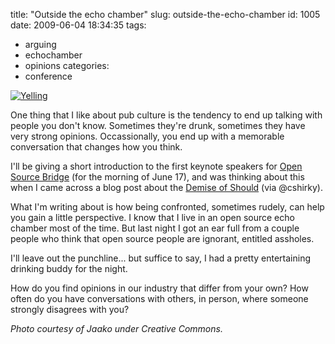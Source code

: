title: "Outside the echo chamber"
slug: outside-the-echo-chamber
id: 1005
date: 2009-06-04 18:34:35
tags: 
- arguing
- echochamber
- opinions
categories: 
- conference

[![](http://farm1.static.flickr.com/56/189282339_0a2f83b9fa_m_d.jpg "Yelling")](http://farm1.static.flickr.com/56/189282339_0a2f83b9fa_m_d.jpg)

One thing that I like about pub culture is the tendency to end up talking with people you don't know. Sometimes they're drunk, sometimes they have very strong opinions. Occassionally, you end up with a memorable conversation that changes how you think.

I'll be giving a short introduction to the first keynote speakers for [Open Source Bridge](http://opensourcebridge.org/) (for the morning of June 17), and was thinking about this when I came across a blog post about the [Demise of Should](http://nogoodreason.typepad.co.uk/no_good_reason/2009/06/the-demise-of-should.html) (via @cshirky).

What I'm writing about is how being confronted, sometimes rudely, can help you gain a little perspective. I know that I live in an open source echo chamber most of the time. But last night I got an ear full from a couple people who think that open source people are ignorant, entitled assholes.

I'll leave out the punchline... but suffice to say, I had a pretty entertaining drinking buddy for the night.

How do you find opinions in our industry that differ from your own? How often do you have conversations with others, in person, where someone strongly disagrees with you?

_Photo courtesy of Jaako under Creative Commons._

